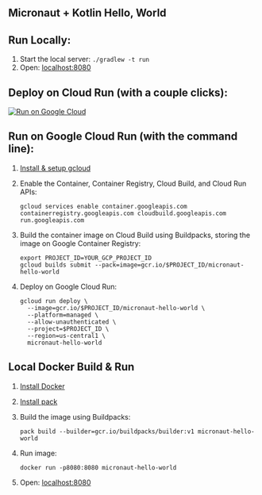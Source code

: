 Micronaut + Kotlin Hello, World
---------------------------------

## Run Locally:
1. Start the local server: `./gradlew -t run`
1. Open: [localhost:8080](http://localhost:8080)

## Deploy on Cloud Run (with a couple clicks):
[![Run on Google Cloud](https://deploy.cloud.run/button.svg)](https://deploy.cloud.run)

## Run on Google Cloud Run (with the command line):

1. [Install & setup gcloud](https://cloud.google.com/sdk/install)

1. Enable the Container, Container Registry, Cloud Build, and Cloud Run APIs:
    ```
    gcloud services enable container.googleapis.com containerregistry.googleapis.com cloudbuild.googleapis.com run.googleapis.com
    ```

1. Build the container image on Cloud Build using Buildpacks, storing the image on Google Container Registry:
    ```
    export PROJECT_ID=YOUR_GCP_PROJECT_ID
    gcloud builds submit --pack=image=gcr.io/$PROJECT_ID/micronaut-hello-world
    ```

1. Deploy on Google Cloud Run:
    ```
    gcloud run deploy \
      --image=gcr.io/$PROJECT_ID/micronaut-hello-world \
      --platform=managed \
      --allow-unauthenticated \
      --project=$PROJECT_ID \
      --region=us-central1 \
      micronaut-hello-world
    ```

## Local Docker Build & Run

1. [Install Docker](https://docs.docker.com/get-docker/)

1. [Install pack](https://buildpacks.io/docs/install-pack/)

1. Build the image using Buildpacks:
    ```
    pack build --builder=gcr.io/buildpacks/builder:v1 micronaut-hello-world
    ```

1. Run image:
    ```
    docker run -p8080:8080 micronaut-hello-world
    ```

1. Open: [localhost:8080](http://localhost:8080)
